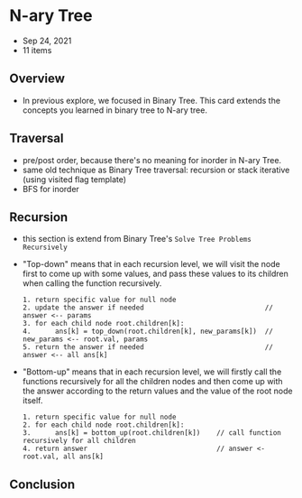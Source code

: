 # N-ary Tree

- Sep 24, 2021
- 11 items

## Overview

- In previous explore, we focused in Binary Tree. This card extends the concepts you learned in binary tree to N-ary tree.

## Traversal

- pre/post order, because there's no meaning for inorder in N-ary Tree.
- same old technique as Binary Tree traversal: recursion or stack iterative (using visited flag template)
- BFS for inorder

## Recursion

- this section is extend from Binary Tree's `Solve Tree Problems Recursively`
- "Top-down" means that in each recursion level, we will visit the node first to come up with some values, and pass these values to its children when calling the function recursively.

  ```
  1. return specific value for null node
  2. update the answer if needed                              // answer <-- params
  3. for each child node root.children[k]:
  4.      ans[k] = top_down(root.children[k], new_params[k])  // new_params <-- root.val, params
  5. return the answer if needed                              // answer <-- all ans[k]
  ```

- "Bottom-up" means that in each recursion level, we will firstly call the functions recursively for all the children nodes and then come up with the answer according to the return values and the value of the root node itself.
  ```
  1. return specific value for null node
  2. for each child node root.children[k]:
  3.      ans[k] = bottom_up(root.children[k])    // call function recursively for all children
  4. return answer                                // answer <- root.val, all ans[k]
  ```

## Conclusion
